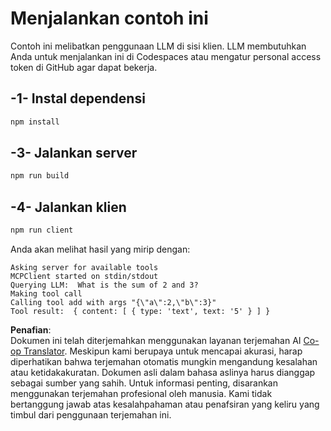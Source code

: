 <!--
CO_OP_TRANSLATOR_METADATA:
{
  "original_hash": "6d6315e03f591fb5a39be91da88585dc",
  "translation_date": "2025-07-13T19:20:36+00:00",
  "source_file": "03-GettingStarted/03-llm-client/solution/typescript/README.md",
  "language_code": "id"
}
-->
# Menjalankan contoh ini

Contoh ini melibatkan penggunaan LLM di sisi klien. LLM membutuhkan Anda untuk menjalankan ini di Codespaces atau mengatur personal access token di GitHub agar dapat bekerja.

## -1- Instal dependensi

```bash
npm install
```

## -3- Jalankan server

```bash
npm run build
```

## -4- Jalankan klien

```sh
npm run client
```

Anda akan melihat hasil yang mirip dengan:

```text
Asking server for available tools
MCPClient started on stdin/stdout
Querying LLM:  What is the sum of 2 and 3?
Making tool call
Calling tool add with args "{\"a\":2,\"b\":3}"
Tool result:  { content: [ { type: 'text', text: '5' } ] }
```

**Penafian**:  
Dokumen ini telah diterjemahkan menggunakan layanan terjemahan AI [Co-op Translator](https://github.com/Azure/co-op-translator). Meskipun kami berupaya untuk mencapai akurasi, harap diperhatikan bahwa terjemahan otomatis mungkin mengandung kesalahan atau ketidakakuratan. Dokumen asli dalam bahasa aslinya harus dianggap sebagai sumber yang sahih. Untuk informasi penting, disarankan menggunakan terjemahan profesional oleh manusia. Kami tidak bertanggung jawab atas kesalahpahaman atau penafsiran yang keliru yang timbul dari penggunaan terjemahan ini.
